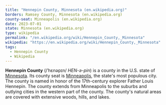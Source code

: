 ```yaml
---
title: "Hennepin County, Minnesota (en.wikipedia.org)"
borders: Ramsey County, Minnesota (en.wikipedia.org)
county-seat: Minneapolis (en.wikipedia.org)
date: 2023-07-01
state: Minnesota (en.wikipedia.org)
type: wikipedia
permalink: "/en.wikipedia.org/wiki/Hennepin_County,_Minnesota"
wikipedia: "https://en.wikipedia.org/wiki/Hennepin_County,_Minnesota"
tags:
  - Hennepin County
  - Wikipedia
---
```

**Hennepin County** (/ˈhɛnəpɪn/ *HEN-ə-pin*) is a county in the U.S. state of [Minnesota](/en.wikipedia.org/wiki/Minnesota). Its county seat is [Minneapolis](/en.wikipedia.org/wiki/Minneapolis), the state's most populous city. The county is named in honor of the 17th-century explorer Father Louis Hennepin. The county extends from Minneapolis to the suburbs and outlying cities in the western part of the county. The county's natural areas are covered with extensive woods, hills, and lakes.